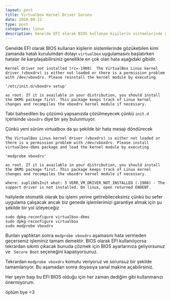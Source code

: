 ```yaml
---
layout: post
title: Virtualbox Kernel Driver Sorunu 
date: 2016-09-22
type: post
categories: linux
description: Genelde EFI olarak BIOS kullanan kişilerin sistemlerinde gözükebilen kimi zamanda hatalı kurulumdan dolayı virtualbox uygulamasını
---
```


Genelde EFI olarak BIOS kullanan kişilerin sistemlerinde gözükebilen kimi zamanda hatalı kurulumdan dolayı `virtualbox` uygulamasını başlatırken hatalar ile karşılaşabilirsiniz genellikle en çok olan hata aşağıdaki gibidir.

```
Kernel driver not installed (rc=-1908)  The VirtualBox Linux kernel driver (vboxdrv) is either not loaded or there is a permission problem with /dev/vboxdrv. Please reinstall the kernel module by executing

'/etc/init.d/vboxdrv setup'  

as root. If it is available in your distribution, you should install the DKMS package first. This package keeps track of Linux kernel changes and recompiles the vboxdrv kernel module if necessary.
```

Tabi bahsedilen bu çözümü yapsanızda çözülmeyecek çünkü `init.d` içerisinde `vboxdrv` diye bir şey bulunmuyor.

Çünkü yeni sürüm virtualbox da şu şekilde bir hata mesajı döndürecek

```
The VirtualBox Linux kernel driver (vboxdrv) is either not loaded or
there is a permission problem with /dev/vboxdrv. Please install
virtualbox-dkms package and load the kernel module by executing

'modprobe vboxdrv'

as root. If it is available in your distribution, you should install
the DKMS package first. This package keeps track of Linux kernel
changes and recompiles the vboxdrv kernel module if necessary.

where: suplibOsInit what: 3 VERR_VM_DRIVER_NOT_INSTALLED (-1908) - The
support driver is not installed. On linux, open returned ENOENT.
```

haliylede otomatik olarak bu işlemi yerine getirebileceksiniz çünkü bu sefer uygulama çalışacak ancak biz genede işlemlerimizi garantiye almak için şu şekilde bir yol izleyeceğiz

```
sudo dpkg-reconfigure virtualbox-dkms
sudo dpkg-reconfigure virtualbox
sudo modprobe vboxdrv
```

Bunları yaptıktan sonra `modprobe vboxdrv` aşamasını hata vermeden geçerseniz işleminiz tamam demektir. BIOS olarak EFI kullanılıyorsa tekrardan sıkıntı çıkacak bunuda çözmek için BIOS ayarlarınıza geliyorsunuz ve ` Secure Boot` seçeneğini kapatıyorsunuz.

Tekrardan `modprobe vboxdrv` komutu veriyoruz ve sorunsuz bir şekilde tamamlanıyor. Bu aşamadan sonra doyasıya sanal makine açabilirsiniz.

Her şeyin başı bu EFI BIOS olduğu için her zaman dediğim gibi kullanmanızı önermiyorum.

öptüm bye <3
